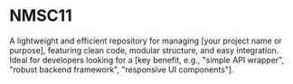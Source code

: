 # NMSC11
 A lightweight and efficient repository for managing [your project name or purpose], featuring clean code, modular structure, and easy integration. Ideal for developers looking for a [key benefit, e.g., "simple API wrapper", "robust backend framework", "responsive UI components"].
